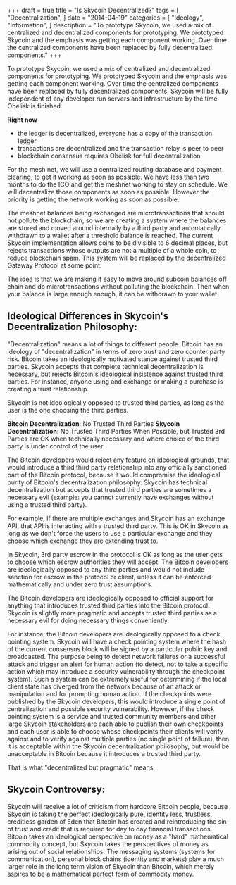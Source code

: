 +++
draft = true
title = "Is Skycoin Decentralized?"
tags = [
    "Decentralization",
]
date = "2014-04-19"
categories = [
    "Ideology",
    "Information",
]
description = "To prototype Skycoin, we used a mix of centralized and decentralized components for prototyping.  We prototyped Skycoin and the emphasis was getting each component working. Over time the centralized components have been replaced by fully decentralized components."
+++

To prototype Skycoin, we used a mix of centralized and decentralized components for prototyping.  We prototyped Skycoin and the emphasis was getting each component working. Over time the centralized components have been replaced by fully decentralized components. Skycoin will be fully independent of any developer run servers and infrastructure by the time Obelisk is finished.

**Right now**
- the ledger is decentralized, everyone has a copy of the transaction ledger
- transactions are decentralized and the transaction relay is peer to peer
- blockchain consensus requires Obelisk for full decentralization

For the mesh net, we will use a centralized routing database and payment clearing, to get it working as soon as possible. We have less than two months to do the ICO and get the meshnet working to stay on schedule. We will decentralize those components as soon as possible. However the priority is getting the network working as soon as possible.

The meshnet balances being exchanged are microtransactions that should not pollute the blockchain, so we are creating a system where the balances are stored and moved around internally by a third party and automatically withdrawn to a wallet after a threshold balance is reached. The current Skycoin implementation allows coins to be divisible to 6 decimal places, but rejects transactions whose outputs are not a multiple of a whole coin, to reduce blockchain spam. This system will be replaced by the decentralized Gateway Protocol at some point.

The idea is that we are making it easy to move around subcoin balances off chain and do microtransactions without polluting the blockchain. Then when your balance is large enough enough, it can be withdrawn to your wallet.

## Ideological Differences in Skycoin's Decentralization Philosophy:

"Decentralization" means a lot of things to different people. Bitcoin has an ideology of "decentralization" in terms of zero trust and zero counter party risk. Bitcoin takes an ideologically motivated stance against trusted third parties. Skycoin accepts that complete technical decentralization is necessary, but rejects Bitcoin's ideological insistence against trusted third parties. For instance, anyone using and exchange or making a purchase is creating a trust relationship.

Skycoin is not ideologically opposed to trusted third parties, as long as the user is the one choosing the third parties.

**Bitcoin Decentralization**: No Trusted Third Parties
**Skycoin Decentralization**: No Trusted Third Parties When Possible, but Trusted 3rd Parties are OK when technically necessary and where choice of the third party is under control of the user

The Bitcoin developers would reject any feature on ideological grounds, that would introduce a third third party relationship into any officially sanctioned part of the Bitcoin protocol, because it would compromise the ideological purity of Bitcoin's decentralization philosophy. Skycoin has technical decentralization but accepts that trusted third parties are sometimes a necessary evil (example: you cannot currently have exchanges without using a trusted third party).

For example, If there are multiple exchanges and Skycoin has an exchange API, that API is interacting with a trusted third party. This is OK in Skycoin as long as we don't force the users to use a particular exchange and they choose which exchange they are extending trust to.

In Skycoin, 3rd party escrow in the protocol is OK as long as the user gets to choose which escrow authorities they will accept. The Bitcoin developers are ideologically opposed to any third parties and would not include sanction for escrow in the protocol or client, unless it can be enforced mathematically and under zero trust assumptions.

The Bitcoin developers are ideologically opposed to official support for anything that introduces trusted third parties into the Bitcoin protocol. Skycoin is slightly more pragmatic and accepts trusted third parties as a necessary evil for doing necessary things conveniently.

For instance, the Bitcoin developers are ideologically opposed to a check pointing system. Skycoin will have a check pointing system where the hash of the current consensus block will be signed by a particular public key and broadcasted. The purpose being to detect network failures or a successful attack and trigger an alert for human action (to detect, not to take a specific action which may introduce a security vulnerability through the checkpoint system). Such a system can be extremely useful for determining if the local client state has diverged from the network because of an attack or manipulation and for prompting human action. If the checkpoints were published by the Skycoin developers, this would introduce a single point of centralization and possible security vulnerability. However, if the check pointing system is a service and trusted community members and other large Skycoin stakeholders are each able to publish their own checkpoints and each user is able to choose whose checkpoints their clients will verify against and to verify against multiple parties (no single point of failure), then it is acceptable within the Skycoin decentralization philosophy, but would be unacceptable in Bitcoin because it introduces a trusted third party.

That is what "decentralized but pragmatic" means.

## Skycoin Controversy:

Skycoin will receive a lot of criticism from hardcore Bitcoin people, because Skycoin is taking the perfect ideologically pure, identity less, trustless, creditless garden of Eden that Bitcoin has created and reintroducing the sin of trust and credit that is required for day to day financial transactions.  Bitcoin takes an ideological perspective on money as a "hard" mathematical commodity concept, but Skycoin takes the perspectives of money as arising out of social relationships. The messaging systems (systems for communication), personal block chains (identity and markets) play a much larger role in the long term vision of Skycoin than Bitcoin, which merely aspires to be a mathematical perfect form of commodity money.
